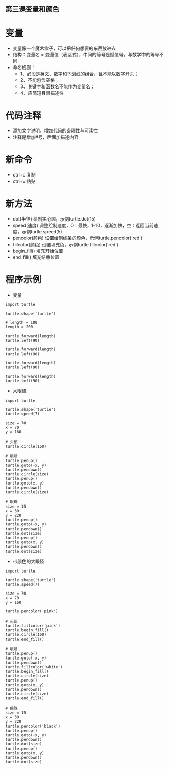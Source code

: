 第三课变量和颜色
----

# 变量
* 变量像一个魔术盒子，可以把任何想要的东西放进去
* 结构：变量名 = 变量值（表达式），中间的等号是赋值号，与数学中的等号不同
* 命名规则：
  * 1、必段是英文、数字和下划线的组合，且不能以数字开头；
  * 2、不能包含空格；
  * 3、关键字和函数名不能作为变量名；
  * 4、应简短且具描述性

# 代码注释
* 添加文字说明，增加代码的条理性与可读性
* 注释是增加#号，后面加描述内容

# 新命令
* ctrl+c 复制
* ctrl+v 粘贴

# 新方法
* dot(半径) 绘制实心圆，示例turtle.dot(15)
* speed(速度) 调整绘制速度，0：最快，1-10，逐渐加快，空：返回当前速度，示例turtle.speed(5)
* pencolor(颜色) 设置绘制线条的颜色，示例turtle.pencolor('red')
* fillcolor(颜色) 设置填充色，示例turtle.fillcolor('red')
* begin_fill() 填充开始位置
* end_fill() 填充结束位置

# 程序示例
* 变量
``` 
import turtle

turtle.shape('turtle')

# length = 100
length = 200

turtle.forward(length)
turtle.left(90)

turtle.forward(length)
turtle.left(90)

turtle.forward(length)
turtle.left(90)

turtle.forward(length)
turtle.left(90)
```
* 大眼怪
```
import turtle

turtle.shape('turtle')
turtle.speed(7)

size = 70
x = 70
y = 160

# 头部
turtle.circle(160)

# 眼睛
turtle.penup()
turtle.goto(-x, y)
turtle.pendown()
turtle.circle(size)
turtle.penup()
turtle.goto(x, y)
turtle.pendown()
turtle.circle(size)

# 眼珠
size = 15
x = 30
y = 220
turtle.penup()
turtle.goto(-x, y)
turtle.pendown()
turtle.dot(size)
turtle.penup()
turtle.goto(x, y)
turtle.pendown()
turtle.dot(size)
```

* 带颜色的大眼怪

```
import turtle

turtle.shape('turtle')
turtle.speed(7)

size = 70
x = 70
y = 160

turtle.pencolor('pink')

# 头部
turtle.fillcolor('pink')
turtle.begin_fill()
turtle.circle(160)
turtle.end_fill()

# 眼睛
turtle.penup()
turtle.goto(-x, y)
turtle.pendown()
turtle.fillcolor('white')
turtle.begin_fill()
turtle.circle(size)
turtle.penup()
turtle.goto(x, y)
turtle.pendown()
turtle.circle(size)
turtle.end_fill()

# 眼珠
size = 15
x = 30
y = 220
turtle.pencolor('black')
turtle.penup()
turtle.goto(-x, y)
turtle.pendown()
turtle.dot(size)
turtle.penup()
turtle.goto(x, y)
turtle.pendown()
turtle.dot(size)
```
